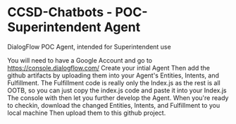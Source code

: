 # CCSD-Chatbots - POC-Superintendent Agent

DialogFlow POC Agent, intended for Superintendent use

You will need to have a Google Account and go to https://console.dialogflow.com/
Create your intial Agent
Then add the github artifacts by uploading them into your Agent's Entities, Intents, and Fulfillment.
The Fulfillment code is really only the Index.js as the rest is all OOTB, so you can just copy the index.js code and paste it into your Index.js
The console with then let you further develop the Agent. 
When you're ready to checkin, download the changed Entities, Intents, and Fulfillment to you local machine 
Then upload them to this github project.
